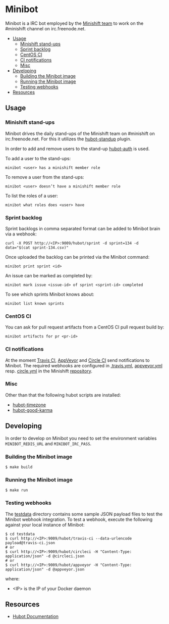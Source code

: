 # Minibot

Minibot is a IRC bot employed by the [Minishift team](https://github.com/orgs/minishift/teams/minishift-dev/members) to work on the #minishift channel on irc.freenode.net.

<!-- MarkdownTOC -->

- [Usage](#usage)
    - [Minishift stand-ups](#minishift-stand-ups)
    - [Sprint backlog](#sprint-backlog)
    - [CentOS CI](#centos-ci)
    - [CI notifications](#ci-notifications)
    - [Misc](#misc)
- [Developing](#developing)
    - [Building the Minibot image](#building-the-minibot-image)
    - [Running the Minibot image](#running-the-minibot-image)
    - [Testing webhooks](#testing-webhooks)
- [Resources](#resources)

<!-- /MarkdownTOC -->

<a name="usage"></a>
## Usage

<a name="minishift-stand-ups"></a>
### Minishift stand-ups

Minibot drives the daily stand-ups of the Minishift team on #minishift on irc.freenode.net.
For this it utilizes the [hubot-standup](https://github.com/miyagawa/hubot-standup) plugin.

In order to add and remove users to the stand-up [hubot-auth](https://github.com/hubot-scripts/hubot-auth) is used.

To add a user to the stand-ups:

    minibot <user> has a minishift member role

To remove a user from the stand-ups:

    minibot <user> doesn’t have a minishift member role

To list the roles of a user:

    minibot what roles does <user> have

<a name="sprint-backlog"></a>
### Sprint backlog

Sprint backlogs in comma separated format can be added to Minibot brain via a webhook:

    curl -X POST http://<IP>:9009/hubot/sprint -d sprint=134 -d data="$(cat sprint-134.csv)"

Once uploaded the backlog can be printed via the Minibot command:

    minibot print sprint <id>

 An issue can be marked as completed by:

    minibot mark issue <issue-id> of sprint <sprint-id> completed

 To see which sprints Minibot knows about:

    minibot list known sprints

<a name="centos-ci"></a>
### CentOS CI

You can ask for pull request artifacts from a CentOS CI pull request build by:

    minibot artifacts for pr <pr-id>

<a name="ci-notifications"></a>
### CI notifications

At the moment [Travis CI](https://travis-ci.org/minishift/minishift), [AppVeyor](https://www.appveyor.com) and [Circle CI](https://circleci.com) send notifications to Minibot.
The required webhooks are configured in [.travis.yml](https://github.com/minishift/minishift/blob/master/.travis.yml), [appveyor.yml](https://github.com/minishift/minishift/blob/master/appveyor.yml) resp. [circle.yml](https://github.com/minishift/minishift/blob/master/circle.yml) in the Minishift [repository](https://github.com/minishift/minishift).

<a name="misc"></a>
### Misc

Other than that the following hubot scripts are installed:

* [hubot-timezone](https://github.com/ryandao/hubot-timezone)
* [hubot-good-karma](https://www.npmjs.com/package/hubot-good-karma)

<a name="developing"></a>
## Developing

In order to develop on Minibot you need to set the environment variables `MINIBOT_REDIS_URL` and `MINIBOT_IRC_PASS`.

<a name="building-the-minibot-image"></a>
### Building the Minibot image

    $ make build

<a name="running-the-minibot-image"></a>
### Running the Minibot image

    $ make run

<a name="testing-webhooks"></a>
### Testing webhooks

The [testdata](https://github.com/minishift/minibot/tree/master/testdata) directory contains some sample JSON payload files to test the Minibot webhook integration.
To test a webhook, execute the following against your local instance of Minibot:

    $ cd testdata
    $ curl http://<IP>:9009/hubot/travis-ci --data-urlencode payload@travis-ci.json
    # or
    $ curl http://<IP>:9009/hubot/circleci -H "Content-Type: application/json" -d @circleci.json
    # or
    $ curl http://<IP>:9009/hubot/appveyor -H "Content-Type: application/json" -d @appveyor.json

where:

* \<IP\> is the IP of your Docker daemon

<a name="resources"></a>
## Resources

* [Hubot Documentation](https://hubot.github.com/docs/patterns/)
